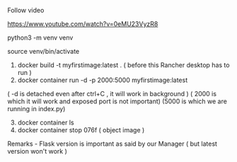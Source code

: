 Follow video

https://www.youtube.com/watch?v=0eMU23VyzR8

python3 -m venv venv

source venv/bin/activate


1. docker build -t myfirstimage:latest .     ( before this Rancher desktop has to run )
2. docker container run -d -p  2000:5000 myfirstimage:latest   

( -d is detached even after ctrl+C , it will work in background )
( 2000 is which it will work  and exposed port is not important)
(5000 is which we are running in index.py)

3. docker container ls
4. docker container stop 076f ( object image )


Remarks -  Flask version is important as said by our Manager  ( but latest version won't work )
